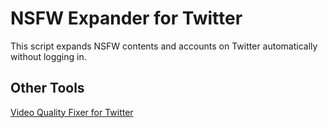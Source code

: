# NSFW Expander for Twitter
This script expands NSFW contents and accounts on Twitter automatically without logging in.

## Other Tools
[Video Quality Fixer for Twitter](https://greasyfork.org/scripts/399827)